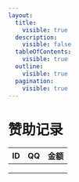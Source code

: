 ```yaml
---
layout:
  title:
    visible: true
  description:
    visible: false
  tableOfContents:
    visible: true
  outline:
    visible: true
  pagination:
    visible: true
---
```


# 赞助记录

| ID | QQ | 金额 |
| -- | -- | -- |
|    |    |    |
|    |    |    |
|    |    |    |
